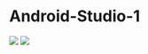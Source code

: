 # Android-Studio-1
<img src="https://i.ibb.co/7G0y6ks/Whats-App-Image-2022-05-21-at-10-46-02-PM.jpg">
<img src="https://i.ibb.co/V9nrYT6/Whats-App-Image-2022-05-21-at-10-46-02-PM-1.jpg">
